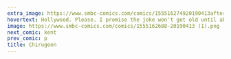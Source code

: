 ```yaml
---
extra_image: https://www.smbc-comics.com/comics/155516274920190413after (1).png
hovertext: Hollywood. Please. I promise the joke won't get old until about 6 minutes into the show.
image: https://www.smbc-comics.com/comics/1555162688-20190413 (1).png
next_comic: kent
prev_comic: p
title: Chirugeon
---
```


